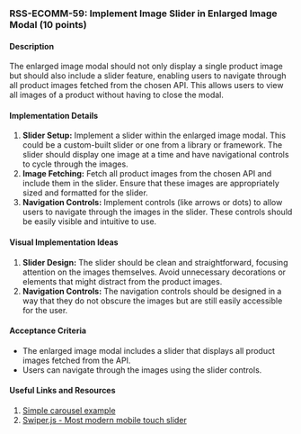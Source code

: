 ### RSS-ECOMM-59: Implement Image Slider in Enlarged Image Modal (10 points)

#### Description
The enlarged image modal should not only display a single product image but should also include a slider feature, enabling users to navigate through all product images fetched from the chosen API. This allows users to view all images of a product without having to close the modal.

#### Implementation Details
1. **Slider Setup:** Implement a slider within the enlarged image modal. This could be a custom-built slider or one from a library or framework. The slider should display one image at a time and have navigational controls to cycle through the images.
2. **Image Fetching:** Fetch all product images from the chosen API and include them in the slider. Ensure that these images are appropriately sized and formatted for the slider.
3. **Navigation Controls:** Implement controls (like arrows or dots) to allow users to navigate through the images in the slider. These controls should be easily visible and intuitive to use.

#### Visual Implementation Ideas
1. **Slider Design:** The slider should be clean and straightforward, focusing attention on the images themselves. Avoid unnecessary decorations or elements that might distract from the product images.
2. **Navigation Controls:** The navigation controls should be designed in a way that they do not obscure the images but are still easily accessible for the user.

#### Acceptance Criteria
- The enlarged image modal includes a slider that displays all product images fetched from the API.
- Users can navigate through the images using the slider controls.

#### Useful Links and Resources
1. [Simple carousel example](https://www.youtube.com/watch?v=2xP-HahCtio)
2. [Swiper.js - Most modern mobile touch slider](https://swiperjs.com/)
